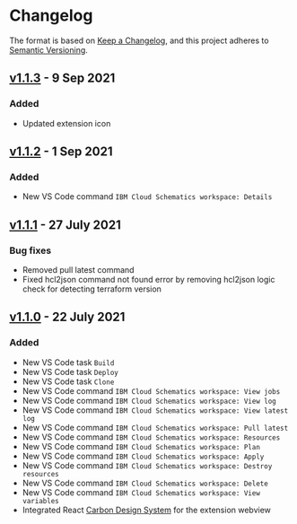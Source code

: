 # Changelog

The format is based on [Keep a Changelog](https://keepachangelog.com/en/1.0.0/),
and this project adheres to [Semantic Versioning](https://semver.org/spec/v2.0.0.html).

## [v1.1.3](https://github.com/IBM-Cloud/vscode-ibmcloud-schematics/releases/tag/v1.1.3) - 9 Sep 2021

### Added

-   Updated extension icon

## [v1.1.2](https://github.com/IBM-Cloud/vscode-ibmcloud-schematics/releases/tag/v1.1.2) - 1 Sep 2021

### Added

-   New VS Code command `IBM Cloud Schematics workspace: Details`

## [v1.1.1] - 27 July 2021

### Bug fixes

-   Removed pull latest command
-   Fixed hcl2json command not found error by removing hcl2json logic check for detecting terraform version

## [v1.1.0] - 22 July 2021

### Added

-   New VS Code task `Build`
-   New VS Code task `Deploy`
-   New VS Code task `Clone`
-   New VS Code command `IBM Cloud Schematics workspace: View jobs`
-   New VS Code command `IBM Cloud Schematics workspace: View log`
-   New VS Code command `IBM Cloud Schematics workspace: View latest log`
-   New VS Code command `IBM Cloud Schematics workspace: Pull latest`
-   New VS Code command `IBM Cloud Schematics workspace: Resources`
-   New VS Code command `IBM Cloud Schematics workspace: Plan`
-   New VS Code command `IBM Cloud Schematics workspace: Apply`
-   New VS Code command `IBM Cloud Schematics workspace: Destroy resources`
-   New VS Code command `IBM Cloud Schematics workspace: Delete`
-   New VS Code command `IBM Cloud Schematics workspace: View variables`
-   Integrated React [Carbon Design System] for the extension webview

[comment]: <Below are the list of links>
[carbon design system]: https://www.carbondesignsystem.com/
[v1.1.0]: https://github.com/IBM-Cloud/vscode-ibmcloud-schematics/releases/tag/v1.1.0
[v1.1.1]: https://github.com/IBM-Cloud/vscode-ibmcloud-schematics/releases/tag/v1.1.1
